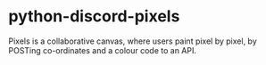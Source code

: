 # python-discord-pixels
Pixels is a collaborative canvas, where users paint pixel by pixel, by POSTing co-ordinates and a colour code to an API.
